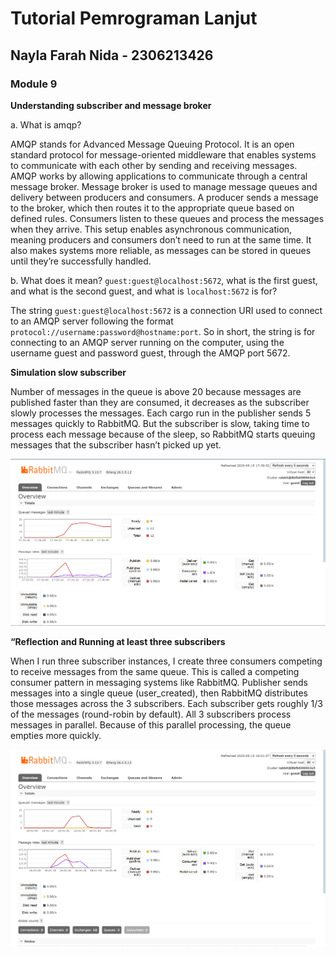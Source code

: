 # Tutorial Pemrograman Lanjut
## Nayla Farah Nida - 2306213426

### Module 9

**Understanding subscriber and message broker**

a. What is amqp?

AMQP stands for Advanced Message Queuing Protocol.
It is an open standard protocol for message-oriented middleware that enables systems to communicate with each other by sending and receiving messages.
AMQP works by allowing applications to communicate through a central message broker. Message broker is used to manage message queues and delivery between producers and consumers.
A producer sends a message to the broker, which then routes it to the appropriate queue based on defined rules.
Consumers listen to these queues and process the messages when they arrive. This setup enables asynchronous communication, meaning producers and consumers don’t need to run at the same time.
It also makes systems more reliable, as messages can be stored in queues until they’re successfully handled.

b. What does it mean? ```guest:guest@localhost:5672```, what is the first guest, and what is the second guest, and what is ```localhost:5672``` is for?  

The string ```guest:guest@localhost:5672``` is a connection URI used to connect to an AMQP server following the format ```protocol://username:password@hostname:port```.
So in short, the string is for connecting to an AMQP server running on the computer, using the username guest and password guest, through the AMQP port 5672.

**Simulation slow subscriber**

Number of messages in the queue is above 20 because messages are published faster than they are consumed, it decreases as the subscriber slowly processes the messages.
Each cargo run in the publisher sends 5 messages quickly to RabbitMQ. But the subscriber is slow, taking time to process each message because of the sleep, so RabbitMQ starts queuing messages that the subscriber hasn’t picked up yet.

![Simulate slow subscriber](image_1.png)

**“Reflection and Running at least three subscribers**

When I run three subscriber instances, I create three consumers competing to receive messages from the same queue. This is called a competing consumer pattern in messaging systems like RabbitMQ.
Publisher sends messages into a single queue (user_created), then RabbitMQ distributes those messages across the 3 subscribers. Each subscriber gets roughly 1/3 of the messages (round-robin by default). All 3 subscribers process messages in parallel. Because of this parallel processing, the queue empties more quickly.

![Running 3 subscribers](image_2.png)

